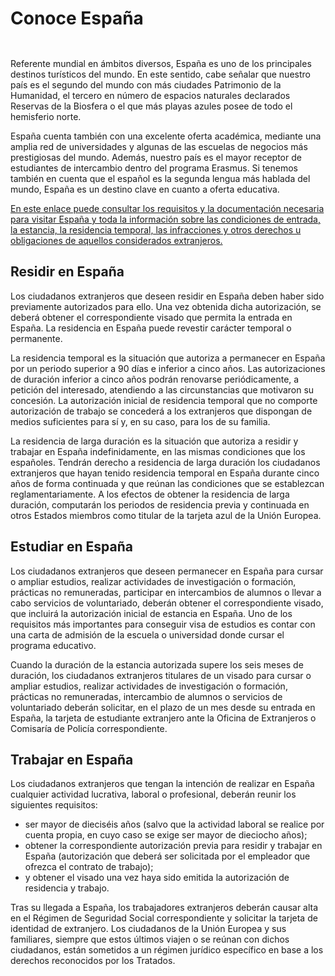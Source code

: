   Conoce España
=============

    ​  


​Referente mundial en ámbitos diversos, España es uno de los principales destinos turísticos del mundo. En este sentido, cabe señalar que nuestro país es el segundo del mundo con más ciudades Patrimonio de la Humanidad, el tercero en número de espacios naturales declarados Reservas de la Biosfera o el que más playas azules posee de todo el hemisferio norte.  


España cuenta también con una excelente oferta académica, mediante una amplia red de universidades y algunas de las escuelas de negocios más prestigiosas del mundo. Además, nuestro país es el mayor receptor de estudiantes de intercambio dentro del programa Erasmus. Si tenemos también en cuenta que el español es la segunda lengua más hablada del mundo, España es un destino clave en cuanto a oferta educativa.

[En este enlace puede consu​ltar los requisitos y la documentación necesaria​​ para visitar España y toda la información sobre las condiciones de entrada, la estancia, la residencia temporal, las infracciones y otros derechos u obligaciones de aquellos considerados extranjeros.](https://www.interior.gob.es/opencms/es/servicios-al-ciudadano/tramites-y-gestiones/extranjeria/oficinas-para-tramites-de-extranjeria/)

Residir en España
-----------------

Los ciudadanos extranjeros que deseen residir en España deben haber sido previamente autorizados para ello. Una vez obtenida dicha autorización, se deberá obtener el correspondiente visado que permita la entrada en España. La residencia en España puede revestir carácter temporal o permanente.

La residencia temporal es la situación que autoriza a permanecer en España por un periodo superior a 90 días e inferior a cinco años. Las autorizaciones de duración inferior a cinco años podrán renovarse periódicamente, a petición del interesado, atendiendo a las circunstancias que motivaron su concesión. La autorización inicial de residencia temporal que no comporte autorización de trabajo se concederá a los extranjeros que dispongan de medios suficientes para sí y, en su caso, para los de su familia.

La residencia de larga duración es la situación que autoriza a residir y trabajar en España indefinidamente, en las mismas condiciones que los españoles. Tendrán derecho a residencia de larga duración los ciudadanos extranjeros que hayan tenido residencia temporal en España durante cinco años de forma continuada y que reúnan las condiciones que se establezcan reglamentariamente. A los efectos de obtener la residencia de larga duración, computarán los periodos de residencia previa y continuada en otros Estados miembros como titular de la tarjeta azul de la Unión Europea.

Estudiar en España
------------------

Los ciudadanos extranjeros que deseen permanecer en España para cursar o ampliar estudios, realizar actividades de investigación o formación, prácticas no remuneradas, participar en intercambios de alumnos o llevar a cabo servicios de voluntariado, deberán obtener el correspondiente visado, que incluirá la autorización inicial de estancia en España. Uno de los requisitos más importantes para conseguir visa de estudios es contar con una carta de admisión de la escuela o universidad donde cursar el programa educativo. 

Cuando la duración de la estancia autorizada supere los seis meses de duración, los ciudadanos extranjeros titulares de un visado para cursar o ampliar estudios, realizar actividades de investigación o formación, prácticas no remuneradas, intercambio de alumnos o servicios de voluntariado deberán solicitar, en el plazo de un mes desde su entrada en España, la tarjeta de estudiante extranjero ante la Oficina de Extranjeros o Comisaría de Policía correspondiente.

Trabajar en España
------------------

Los ciudadanos extranjeros que tengan la intención de realizar en España cualquier actividad lucrativa, laboral o profesional, deberán reunir los siguientes requisitos:

* ser mayor de dieciséis años (salvo que la actividad laboral se realice por cuenta propia, en cuyo caso se exige ser mayor de dieciocho años);
* obtener la correspondiente autorización previa para residir y trabajar en España (autorización que deberá ser solicitada por el empleador que ofrezca el contrato de trabajo);
* y obtener el visado una vez haya sido emitida la autorización de residencia y trabajo.

Tras su llegada a España, los trabajadores extranjeros deberán causar alta en el Régimen de Seguridad Social correspondiente y solicitar la tarjeta de identidad de extranjero. Los ciudadanos de la Unión Europea y sus familiares, siempre que estos últimos viajen o se reúnan con dichos ciudadanos, están sometidos a un régimen jurídico específico en base a los derechos reconocidos por los Tratados.​  


  
  


   